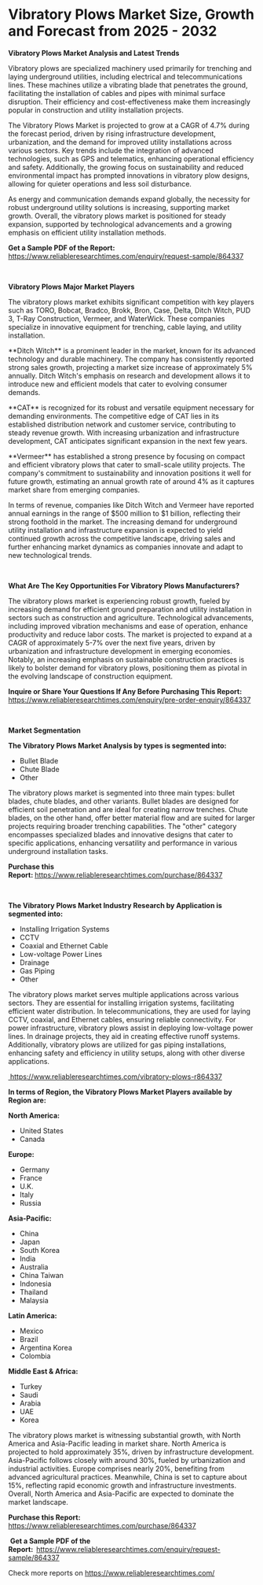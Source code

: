 <p><h1>Vibratory Plows Market Size, Growth and Forecast from 2025 - 2032</h1></p><p><strong>Vibratory Plows Market Analysis and Latest Trends</strong></p>
<p><p>Vibratory plows are specialized machinery used primarily for trenching and laying underground utilities, including electrical and telecommunications lines. These machines utilize a vibrating blade that penetrates the ground, facilitating the installation of cables and pipes with minimal surface disruption. Their efficiency and cost-effectiveness make them increasingly popular in construction and utility installation projects.</p><p>The Vibratory Plows Market is projected to grow at a CAGR of 4.7% during the forecast period, driven by rising infrastructure development, urbanization, and the demand for improved utility installations across various sectors. Key trends include the integration of advanced technologies, such as GPS and telematics, enhancing operational efficiency and safety. Additionally, the growing focus on sustainability and reduced environmental impact has prompted innovations in vibratory plow designs, allowing for quieter operations and less soil disturbance.</p><p>As energy and communication demands expand globally, the necessity for robust underground utility solutions is increasing, supporting market growth. Overall, the vibratory plows market is positioned for steady expansion, supported by technological advancements and a growing emphasis on efficient utility installation methods.</p></p>
<p><strong>Get a Sample PDF of the Report:&nbsp;</strong> <a href="https://www.reliableresearchtimes.com/enquiry/request-sample/864337?utm_campaign=2347&utm_medium=2&utm_source=Github&utm_content=ia&utm_term=20022025&utm_id=vibratory-plows">https://www.reliableresearchtimes.com/enquiry/request-sample/864337</a></p>
<p>&nbsp;</p>
<p><strong>Vibratory Plows Major Market Players</strong></p>
<p><p>The vibratory plows market exhibits significant competition with key players such as TORO, Bobcat, Bradco, Brokk, Bron, Case, Delta, Ditch Witch, PUD 3, T-Ray Construction, Vermeer, and WaterWick. These companies specialize in innovative equipment for trenching, cable laying, and utility installation.</p><p>**Ditch Witch** is a prominent leader in the market, known for its advanced technology and durable machinery. The company has consistently reported strong sales growth, projecting a market size increase of approximately 5% annually. Ditch Witch's emphasis on research and development allows it to introduce new and efficient models that cater to evolving consumer demands.</p><p>**CAT** is recognized for its robust and versatile equipment necessary for demanding environments. The competitive edge of CAT lies in its established distribution network and customer service, contributing to steady revenue growth. With increasing urbanization and infrastructure development, CAT anticipates significant expansion in the next few years.</p><p>**Vermeer** has established a strong presence by focusing on compact and efficient vibratory plows that cater to small-scale utility projects. The company's commitment to sustainability and innovation positions it well for future growth, estimating an annual growth rate of around 4% as it captures market share from emerging companies.</p><p>In terms of revenue, companies like Ditch Witch and Vermeer have reported annual earnings in the range of $500 million to $1 billion, reflecting their strong foothold in the market. The increasing demand for underground utility installation and infrastructure expansion is expected to yield continued growth across the competitive landscape, driving sales and further enhancing market dynamics as companies innovate and adapt to new technological trends.</p></p>
<p>&nbsp;</p>
<p><strong>What Are The Key Opportunities For Vibratory Plows Manufacturers?</strong></p>
<p><p>The vibratory plows market is experiencing robust growth, fueled by increasing demand for efficient ground preparation and utility installation in sectors such as construction and agriculture. Technological advancements, including improved vibration mechanisms and ease of operation, enhance productivity and reduce labor costs. The market is projected to expand at a CAGR of approximately 5-7% over the next five years, driven by urbanization and infrastructure development in emerging economies. Notably, an increasing emphasis on sustainable construction practices is likely to bolster demand for vibratory plows, positioning them as pivotal in the evolving landscape of construction equipment.</p></p>
<p><strong>Inquire or Share Your Questions If Any Before Purchasing This Report:</strong> <a href="https://www.reliableresearchtimes.com/enquiry/pre-order-enquiry/864337?utm_campaign=2347&utm_medium=2&utm_source=Github&utm_content=ia&utm_term=20022025&utm_id=vibratory-plows">https://www.reliableresearchtimes.com/enquiry/pre-order-enquiry/864337</a></p>
<p>&nbsp;</p>
<p><strong>Market Segmentation</strong></p>
<p><strong>The Vibratory Plows Market Analysis by types is segmented into:</strong></p>
<p><ul><li>Bullet Blade</li><li>Chute Blade</li><li>Other</li></ul></p>
<p><p>The vibratory plows market is segmented into three main types: bullet blades, chute blades, and other variants. Bullet blades are designed for efficient soil penetration and are ideal for creating narrow trenches. Chute blades, on the other hand, offer better material flow and are suited for larger projects requiring broader trenching capabilities. The "other" category encompasses specialized blades and innovative designs that cater to specific applications, enhancing versatility and performance in various underground installation tasks.</p></p>
<p><strong>Purchase this Report:&nbsp;</strong><a href="https://www.reliableresearchtimes.com/purchase/864337?utm_campaign=2347&utm_medium=2&utm_source=Github&utm_content=ia&utm_term=20022025&utm_id=vibratory-plows">https://www.reliableresearchtimes.com/purchase/864337</a></p>
<p>&nbsp;</p>
<p><strong>The Vibratory Plows Market Industry Research by Application is segmented into:</strong></p>
<p><ul><li>Installing Irrigation Systems</li><li>CCTV</li><li>Coaxial and Ethernet Cable</li><li>Low-voltage Power Lines</li><li>Drainage</li><li>Gas Piping</li><li>Other</li></ul></p>
<p><p>The vibratory plows market serves multiple applications across various sectors. They are essential for installing irrigation systems, facilitating efficient water distribution. In telecommunications, they are used for laying CCTV, coaxial, and Ethernet cables, ensuring reliable connectivity. For power infrastructure, vibratory plows assist in deploying low-voltage power lines. In drainage projects, they aid in creating effective runoff systems. Additionally, vibratory plows are utilized for gas piping installations, enhancing safety and efficiency in utility setups, along with other diverse applications.</p></p>
<p><a href="https://www.reliableresearchtimes.com/vibratory-plows-r864337?utm_campaign=2347&utm_medium=2&utm_source=Github&utm_content=ia&utm_term=20022025&utm_id=vibratory-plows">&nbsp;https://www.reliableresearchtimes.com/vibratory-plows-r864337</a></p>
<p><strong>In terms of Region, the Vibratory Plows Market Players available by Region are:</strong></p>
<p>
    <p> <strong> North America: </strong>
        <ul>
            <li>United States</li>
            <li>Canada</li>
        </ul>
        </p> 
    <p> <strong> Europe: </strong>
        <ul>
            <li>Germany</li>
            <li>France</li>
            <li>U.K.</li>
            <li>Italy</li>
            <li>Russia</li>
        </ul>
        </p> 
    <p> <strong> Asia-Pacific: </strong>
        <ul>
            <li>China</li>
            <li>Japan</li>
            <li>South Korea</li>
            <li>India</li>
            <li>Australia</li>
            <li>China Taiwan</li>
            <li>Indonesia</li>
            <li>Thailand</li>
            <li>Malaysia</li>
        </ul>
        </p> 
    <p> <strong> Latin America: </strong>
        <ul>
            <li>Mexico</li>
            <li>Brazil</li>
            <li>Argentina Korea</li>
            <li>Colombia</li>
        </ul>
        </p> 
    <p> <strong> Middle East & Africa: </strong>
        <ul>
            <li>Turkey</li>
            <li>Saudi</li>
            <li>Arabia</li>
            <li>UAE</li>
            <li>Korea</li>
        </ul>
    </p>
    </p>
<p><p>The vibratory plows market is witnessing substantial growth, with North America and Asia-Pacific leading in market share. North America is projected to hold approximately 35%, driven by infrastructure development. Asia-Pacific follows closely with around 30%, fueled by urbanization and industrial activities. Europe comprises nearly 20%, benefiting from advanced agricultural practices. Meanwhile, China is set to capture about 15%, reflecting rapid economic growth and infrastructure investments. Overall, North America and Asia-Pacific are expected to dominate the market landscape.</p></p>
<p><strong>Purchase this Report: </strong><a href="https://www.reliableresearchtimes.com/purchase/864337?utm_campaign=2347&utm_medium=2&utm_source=Github&utm_content=ia&utm_term=20022025&utm_id=vibratory-plows">https://www.reliableresearchtimes.com/purchase/864337</a></p>
<p>&nbsp;<strong>Get a Sample PDF of the Report:&nbsp;&nbsp;</strong><a href="https://www.reliableresearchtimes.com/enquiry/request-sample/864337?utm_campaign=2347&utm_medium=2&utm_source=Github&utm_content=ia&utm_term=20022025&utm_id=vibratory-plows">https://www.reliableresearchtimes.com/enquiry/request-sample/864337</a></p>
<p><strong></strong></p>
<p>Check more reports on <a href="https://www.reliableresearchtimes.com/?utm_campaign=2347&utm_medium=2&utm_source=Github&utm_content=ia&utm_term=20022025&utm_id=vibratory-plows">https://www.reliableresearchtimes.com/</a></p>